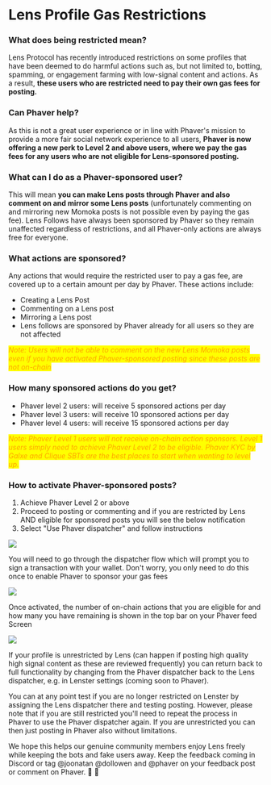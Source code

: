 # Lens Profile Gas Restrictions

### What does being restricted mean?

Lens Protocol has recently introduced restrictions on some profiles that have been deemed to do harmful actions such as, but not limited to, botting, spamming, or engagement farming with low-signal content and actions. As a result, **these users who are restricted need to pay their own gas fees for posting.**

### Can Phaver help?

As this is not a great user experience or in line with Phaver's mission to provide a more fair social network experience to all users, **Phaver is now offering a new perk to Level 2 and above users, where we pay the gas fees for any users who are not eligible for Lens-sponsored posting.**&#x20;

### What can I do as a Phaver-sponsored user?

This will mean **you can make Lens posts through Phaver and also comment on and mirror some Lens posts** (unfortunately commenting on and mirroring new Momoka posts is not possible even by paying the gas fee). Lens Follows have always been sponsored by Phaver so they remain unaffected regardless of restrictions, and all Phaver-only actions are always free for everyone. &#x20;

### &#x20;What actions are sponsored?

Any actions that would require the restricted user to pay a gas fee, are covered up to a certain amount per day by Phaver. These actions include:

* Creating a Lens Post&#x20;
* Commenting on a Lens post&#x20;
* Mirroring a Lens post
* Lens follows are sponsored by Phaver already for all users so they are not affected

_<mark style="color:orange;">Note: Users will not be able to comment on the new Lens Momoka posts even if you have activated Phaver-sponsored posting since these posts are not on-chain</mark>_

### How many sponsored actions do you get?

* Phaver level 2 users: will receive 5 sponsored actions per day&#x20;
* Phaver level 3 users: will receive 10 sponsored actions per day
* Phaver level 4 users: will receive 15 sponsored actions per day&#x20;

_<mark style="color:orange;">Note: Phaver Level 1 users will not receive on-chain action sponsors. Level 1 users simply need to achieve Phaver Level 2 to be eligible. Phaver KYC by Galxe and Clique SBTs are the best places to start when wanting to level up.</mark>_&#x20;

### How to activate Phaver-sponsored posts?

1. Achieve Phaver Level 2 or above
2. Proceed to posting or commenting and if you are restricted by Lens AND eligible for sponsored posts you will see the below notification
3. Select "Use Phaver dispatcher" and follow instructions

![](<../../../.gitbook/assets/image (7).png>)

You will need to go through the dispatcher flow which will prompt you to sign a transaction with your wallet. Don't worry, you only need to do this once to enable Phaver to sponsor your gas fees&#x20;

![](<../../../.gitbook/assets/image (2) (1).png>)

Once activated, the number of on-chain actions that you are eligible for and how many you have remaining is shown in the top bar on your Phaver feed Screen

![](<../../../.gitbook/assets/image (3) (1).png>)

If your profile is unrestricted by Lens (can happen if posting high quality high signal content as these are reviewed frequently) you can return back to full functionality by changing from the Phaver dispatcher back to the Lens dispatcher, e.g. in Lenster settings (coming soon to Phaver).&#x20;

You can at any point test if you are no longer restricted on Lenster by assigning the Lens dispatcher there and testing posting. However, please note that if you are still restricted you'll need to repeat the process in Phaver to use the Phaver dispatcher again. If you are unrestricted you can then just posting in Phaver also without limitations.&#x20;

We hope this helps our genuine community members enjoy Lens freely while keeping the bots and fake users away. Keep the feedback coming in Discord or tag @joonatan @dollowen and @phaver on your feedback post or comment on Phaver. 💜 🚀
